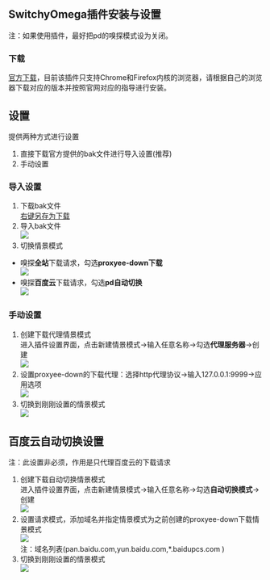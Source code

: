 ## SwitchyOmega插件安装与设置
  注：如果使用插件，最好把pd的嗅探模式设为关闭。
### 下载
[官方下载](https://www.switchyomega.com/download.html)，目前该插件只支持Chrome和Firefox内核的浏览器，请根据自己的浏览器下载对应的版本并按照官网对应的指导进行安装。
## 设置
提供两种方式进行设置  
1. 直接下载官方提供的bak文件进行导入设置(推荐)
2. 手动设置
### 导入设置
1. 下载bak文件  
[右键另存为下载](https://github.com/proxyee-down-org/proxyee-down/raw/v2.5/.guide/common/switchy/proxyee-down-switchy.bak)  
2. 导入bak文件  
![](https://github.com/proxyee-down-org/proxyee-down/raw/v2.5/.guide/common/switchy/imgs/2-1-2.png)  
3. 切换情景模式  
- 嗅探**全站**下载请求，勾选**proxyee-down下载**  
![](https://github.com/proxyee-down-org/proxyee-down/raw/v2.5/.guide/common/switchy/imgs/2-2-3.png)   
- 嗅探**百度云**下载请求，勾选**pd自动切换**  
![](https://github.com/proxyee-down-org/proxyee-down/raw/v2.5/.guide/common/switchy/imgs/3-3.png) 
### 手动设置
1. 创建下载代理情景模式  
进入插件设置界面，点击新建情景模式->输入任意名称->勾选**代理服务器**->创建  
![](https://github.com/proxyee-down-org/proxyee-down/raw/v2.5/.guide/common/switchy/imgs/2-2-1.png)  
2. 设置proxyee-down的下载代理：选择http代理协议->输入127.0.0.1:9999->应用选项  
![](https://github.com/proxyee-down-org/proxyee-down/raw/v2.5/.guide/common/switchy/imgs/2-2-2.png)  
3. 切换到刚刚设置的情景模式  
![](https://github.com/proxyee-down-org/proxyee-down/raw/v2.5/.guide/common/switchy/imgs/2-2-3.png)  

## 百度云自动切换设置
  注：此设置非必须，作用是只代理百度云的下载请求  
1. 创建下载自动切换情景模式  
进入插件设置界面，点击新建情景模式->输入任意名称->勾选**自动切换模式**->创建  
![](https://github.com/proxyee-down-org/proxyee-down/raw/v2.5/.guide/common/switchy/imgs/3-1.png)  
2. 设置请求模式，添加域名并指定情景模式为之前创建的proxyee-down下载情景模式  
![](https://github.com/proxyee-down-org/proxyee-down/raw/v2.5/.guide/common/switchy/imgs/3-2.png)  
  注：域名列表(pan.baidu.com,yun.baidu.com,*.baidupcs.com  )
3. 切换到刚刚设置的情景模式  
![](https://github.com/proxyee-down-org/proxyee-down/raw/v2.5/.guide/common/switchy/imgs/3-3.png)  
